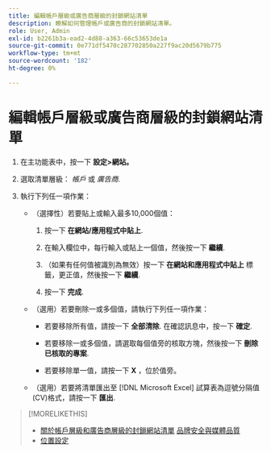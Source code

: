 ```yaml
---
title: 編輯帳戶層級或廣告商層級的封鎖網站清單
description: 瞭解如何管理帳戶或廣告商的封鎖網站清單。
role: User, Admin
exl-id: b2261b3a-ead2-4d88-a363-66c53653de1a
source-git-commit: 0e771df5470c287702850a227f9ac20d5679b775
workflow-type: tm+mt
source-wordcount: '182'
ht-degree: 0%

---
```


# 編輯帳戶層級或廣告商層級的封鎖網站清單

1. 在主功能表中，按一下 **設定>網站。**

1. 選取清單層級： *帳戶* 或 *廣告商*.

1. 執行下列任一項作業：

   * （選擇性）若要貼上或輸入最多10,000個值：

      1. 按一下 **在網站/應用程式中貼上**.

      1. 在輸入欄位中，每行輸入或貼上一個值，然後按一下 **繼續**.

      1. （如果有任何值被識別為無效）按一下 **在網站和應用程式中貼上** 標籤，更正值，然後按一下 **繼續**.

      1. 按一下 **完成**.

   * （選用）若要刪除一或多個值，請執行下列任一項作業：

      * 若要移除所有值，請按一下 **全部清除**. 在確認訊息中，按一下 **確定**.

      * 若要移除一或多個值，請選取每個值旁的核取方塊，然後按一下 **刪除已核取的專案**.

      * 若要移除單一值，請按一下 **X** ，位於值旁。

   * （選用）若要將清單匯出至 [!DNL Microsoft Excel]  試算表為逗號分隔值(CV)格式，請按一下 **匯出**.

>[!MORELIKETHIS]
>
>* [關於帳戶層級和廣告商層級的封鎖網站清單](/help/dsp/admin/blocked-sites-list-about.md)
> [品牌安全與媒體品質](/help/dsp/introduction/features/brand-safety-media-quality.md)
>* [位置設定](/help/dsp/campaign-management/placements/placement-settings.md)
